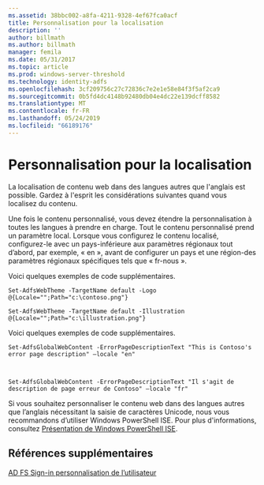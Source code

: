 ```yaml
---
ms.assetid: 38bbc002-a8fa-4211-9328-4ef67fca0acf
title: Personnalisation pour la localisation
description: ''
author: billmath
ms.author: billmath
manager: femila
ms.date: 05/31/2017
ms.topic: article
ms.prod: windows-server-threshold
ms.technology: identity-adfs
ms.openlocfilehash: 3cf209756c27c72836c7e2e1e58e84f3f5af2ca9
ms.sourcegitcommit: 0b5fd4dc4148b92480db04e4dc22e139dcff8582
ms.translationtype: MT
ms.contentlocale: fr-FR
ms.lasthandoff: 05/24/2019
ms.locfileid: "66189176"
---
```

# <a name="customization-for-localization"></a>Personnalisation pour la localisation 


La localisation de contenu web dans des langues autres que l'anglais est possible. Gardez à l'esprit les considérations suivantes quand vous localisez du contenu.  
  
Une fois le contenu personnalisé, vous devez étendre la personnalisation à toutes les langues à prendre en charge. Tout le contenu personnalisé prend un paramètre local. Lorsque vous configurez le contenu localisé, configurez-le avec un pays\-inférieure aux paramètres régionaux tout d’abord, par exemple, « en », avant de configurer un pays et une région\-des paramètres régionaux spécifiques tels que « fr\-nous ».  
  
Voici quelques exemples de code supplémentaires.  
  
    
    Set-AdfsWebTheme -TargetName default -Logo @{Locale="";Path="c:\contoso.png"}  
      
    Set-AdfsWebTheme -TargetName default -Illustration @{Locale="";Path="c:\illustration.png"}  

  
Voici quelques exemples de code supplémentaires.  
  
 
    Set-AdfsGlobalWebContent -ErrorPageDescriptionText "This is Contoso's error page description" –locale "en"  
  
  

    Set-AdfsGlobalWebContent -ErrorPageDescriptionText "Il s'agit de description de page erreur de Contoso" –locale "fr"  
 
  
Si vous souhaitez personnaliser le contenu web dans des langues autres que l’anglais nécessitant la saisie de caractères Unicode, nous vous recommandons d’utiliser Windows PowerShell ISE. Pour plus d'informations, consultez [Présentation de Windows PowerShell ISE](https://technet.microsoft.com/library/dd315244.aspx).  

## <a name="additional-references"></a>Références supplémentaires 
[AD FS Sign-in personnalisation de l’utilisateur](AD-FS-user-sign-in-customization.md) 
